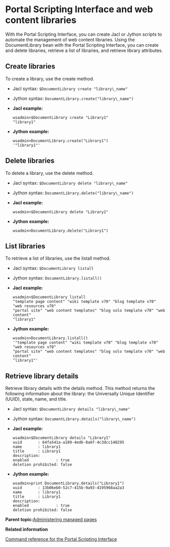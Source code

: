 # Portal Scripting Interface and web content libraries

With the Portal Scripting Interface, you can create Jacl or Jython scripts to automate the management of web content libraries. Using the DocumentLibrary bean with the Portal Scripting Interface, you can create and delete libraries, retrieve a list of libraries, and retrieve library attributes.

## Create libraries

To create a library, use the create method.

-   Jacl syntax: `$DocumentLibrary create "library\_name"`
-   Jython syntax: `DocumentLibrary.create("library\_name")`

-   **Jacl example:**

    ```
    wsadmin>$DocumentLibrary create "Library1"
    "library1"
    ```

-   **Jython example:**

    ```
    wsadmin>DocumentLibrary.create("Library1")
    '"library1"'
    ```


## Delete libraries

To delete a library, use the delete method.

-   Jacl syntax: `$DocumentLibrary delete "library\_name"`
-   Jython syntax: `DocumentLibrary.delete("library\_name")`

-   **Jacl example:**

    ```
    wsadmin>$DocumentLibrary delete "Library1"
    ```

-   **Jython example:**

    ```
    wsadmin>DocumentLibrary.delete("Library1")
    ```


## List libraries

To retrieve a list of libraries, use the listall method.

-   Jacl syntax: `$DocumentLibrary listall`
-   Jython syntax: `DocumentLibrary.listall()`

-   **Jacl example:**

    ```
    wsadmin>$DocumentLibrary listall
    "template page content" "wiki template v70" "blog template v70" "web resources v70"
    "portal site" "web content templates" "blog solo template v70" "web content"
    "library1"
    ```

-   **Jython example:**

    ```
    wsadmin>DocumentLibrary.listall()
    '"template page content" "wiki template v70" "blog template v70" "web resources v70"
    "portal site" "web content templates" "blog solo template v70" "web content"
    "library1"'
    ```


## Retrieve library details

Retrieve library details with the details method. This method returns the following information about the library: the Universally Unique Identifier \(UUID\), state, name, and title.

-   Jacl syntax: `$DocumentLibrary details "library\_name"`
-   Jython syntax: `DocumentLibrary.details("library\_name")`

-   **Jacl example:**

    ```
    wsadmin>$DocumentLibrary details "Library1"
    uuid       : 64fa541a-a189-4ed6-8a6f-4c3dcc148295
    name       : library1
    title      : Library1
    description:
    enabled            : true
    deletion prohibited: false
    ```

-   **Jython example:**

    ```
    wsadmin>print DocumentLibrary.details("Library1")
    uuid       : 13b06eb0-52c7-415b-9a93-4195968aa2a3
    name       : library1
    title      : Library1
    description:
    enabled            : true
    deletion prohibited: false
    ```


**Parent topic:**[Administering managed pages](../wcm/wcm_mngpages_advadmin.md)

**Related information**  


[Command reference for the Portal Scripting Interface](../admin-system/adpsicrf.md)

